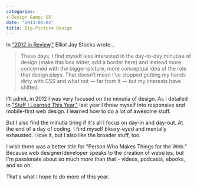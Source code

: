 ```yaml
---
categories:
- Design &amp; UX
date: '2013-01-02'
title: Big-Picture Design
---
```


In <a href="http://elliotjaystocks.com/blog/2012-in-review/">"2012 in Review,"</a> Elliot Jay Stocks wrote...

<blockquote>These days, I find myself less interested in the day-to-day minutiae of design (make this box wider, add a border here) and instead more concerned with the bigger-picture, more conceptual idea of the role that design plays. That doesn’t mean I’ve stopped getting my hands dirty with CSS and what not — far from it — but my interests have shifted.</blockquote>

I'll admit, in 2012 I was very focused on the minutia of design. As I detailed in <a href="https://gomakethings.com/stuff-i-learned-this-year/">"Stuff I Learned This Year,"</a> last year I threw myself into responsive and mobile-first web design. I learned how to do a lot of awesome stuff.

But I also find the minutia tiring if it's all I focus on day-in and day-out. At the end of a day of coding, I find myself bleary-eyed and mentally exhausted. I love it, but I also like the broader stuff, too.

I wish there was a better title for "Person Who Makes Things for the Web." Because web designer/developer speaks to the creation of websites, but I'm passionate about so much more than that - videos, podcasts, ebooks, and so on.

That's what I hope to do more of this year.
